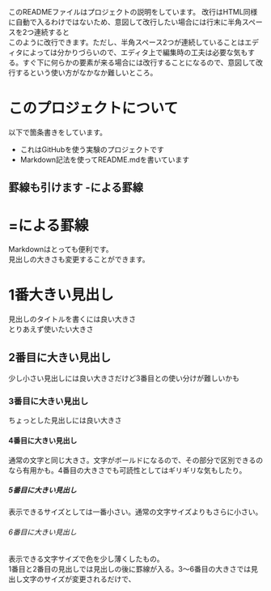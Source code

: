 このREADMEファイルはプロジェクトの説明をしています。
改行はHTML同様に自動で入るわけではないため、意図して改行したい場合には行末に半角スペースを2つ連続すると  
このように改行できます。ただし、半角スペース2つが連続していることはエディタによっては分かりづらいので、エディタ上で編集時の工夫は必要な気もする。すぐ下に何らかの要素が来る場合には改行することになるので、意図して改行するという使い方がなかなか難しいところ。

# このプロジェクトについて
以下で箇条書きをしています。
* これはGitHubを使う実験のプロジェクトです
* Markdown記法を使ってREADME.mdを書いています

罫線も引けます
-による罫線
-------------------------
=による罫線
=========================
Markdownはとっても便利です。  
見出しの大きさも変更することができます。
# 1番大きい見出し
見出しのタイトルを書くには良い大きさ  
とりあえず使いたい大きさ
## 2番目に大きい見出し
少し小さい見出しには良い大きさだけど3番目との使い分けが難しいかも
### 3番目に大きい見出し
ちょっとした見出しには良い大きさ
#### 4番目に大きい見出し
通常の文字と同じ大きさ。文字がボールドになるので、その部分で区別できるのなら有用かも。4番目の大きさでも可読性としてはギリギリな気もしたり。
##### 5番目に大きい見出し
表示できるサイズとしては一番小さい。通常の文字サイズよりもさらに小さい。
###### 6番目に大きい見出し
表示できる文字サイズで色を少し薄くしたもの。  
1番目と2番目の見出しでは見出しの後に罫線が入る。3〜6番目の大きさでは見出し文字のサイズが変更されるだけで、
